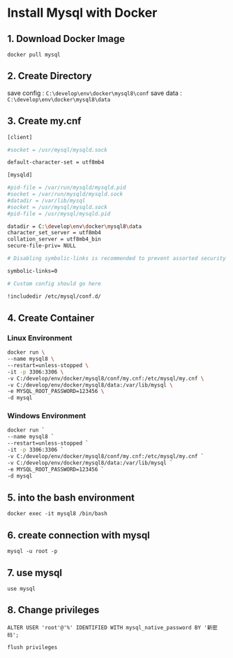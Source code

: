 # Install Mysql with Docker

## 1. Download Docker Image

`docker pull mysql`

## 2. Create Directory

save config : `C:\develop\env\docker\mysql8\conf`
save data : `C:\develop\env\docker\mysql8\data`

## 3. Create my.cnf

```bash
[client]

#socket = /usr/mysql/mysqld.sock

default-character-set = utf8mb4

[mysqld]

#pid-file = /var/run/mysqld/mysqld.pid
#socket = /var/run/mysqld/mysqld.sock
#datadir = /var/lib/mysql
#socket = /usr/mysql/mysqld.sock
#pid-file = /usr/mysql/mysqld.pid

datadir = C:\develop\env\docker\mysql8\data
character_set_server = utf8mb4
collation_server = utf8mb4_bin
secure-file-priv= NULL

# Disabling symbolic-links is recommended to prevent assorted security risks

symbolic-links=0

# Custom config should go here

!includedir /etc/mysql/conf.d/
```

## 4. Create Container

### Linux Environment

```bash
docker run \
--name mysql8 \
--restart=unless-stopped \
-it -p 3306:3306 \
-v C:/develop/env/docker/mysql8/conf/my.cnf:/etc/mysql/my.cnf \
-v C:/develop/env/docker/mysql8/data:/var/lib/mysql \
-e MYSQL_ROOT_PASSWORD=123456 \
-d mysql
```

### Windows Environment

```bash
docker run `
--name mysql8 `
--restart=unless-stopped `
-it -p 3306:3306 `
-v C:/develop/env/docker/mysql8/conf/my.cnf:/etc/mysql/my.cnf `
-v C:/develop/env/docker/mysql8/data:/var/lib/mysql `
-e MYSQL_ROOT_PASSWORD=123456 `
-d mysql
```

## 5. into the bash environment

`docker exec -it mysql8 /bin/bash`

## 6. create connection with mysql

`mysql -u root -p`

## 7. use mysql

`use mysql`

## 8. Change privileges

`ALTER USER 'root'@'%' IDENTIFIED WITH mysql_native_password BY '新密码';`

`flush privileges`
